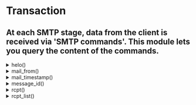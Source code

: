 # Transaction
## At each SMTP stage, data from the client is received via 'SMTP commands'. This module lets you query the content of the commands.
<details><summary>helo()</summary><br/> Get the value of the `HELO/EHLO` command sent by the client.

 # Effective smtp stage

 `helo` and onwards.

 # Return

 * `string` - the value of the `HELO/EHLO` command.

 # Example
 ```js
 #{
     helo: [
        action "log info" || log("info", `${helo()}`),
     ]
 }
 ```

 
</details>
<details><summary>mail_from()</summary><br/> Get the value of the `MAIL FROM` command sent by the client.

 # Effective smtp stage

 `mail` and onwards.

 # Return

 * `address` - the sender address.

 # Example
 ```js
 #{
     helo: [
        action "log info" || log("info", `${mail_from()}`),
     ]
 }
 ```

 
</details>
<details><summary>mail_timestamp()</summary><br/> Get the time of reception of the email.

 # Effective smtp stage

 `preq` and onwards.

 # Return

 * `string` - the timestamp.

 # Example
 ```js
 #{
     preq: [
        action "receiving the email" || log("info", `time of reception: ${mail_timestamp()}`),
     ]
 }
 ```

 
</details>
<details><summary>message_id()</summary><br/> Get the unique id of the received message.

 # Effective smtp stage

 `preq` and onwards.

 # Return

 * `string` - the message id.

 # Example
 ```js
 #{
     preq: [
        action "message received" || log("info", `message id: ${message_id()}`),
     ]
 }
 ```

 
</details>
<details><summary>rcpt()</summary><br/> Get the value of the current `RCPT TO` command sent by the client.

 # Effective smtp stage

 `rcpt` and onwards. Please note that `rcpt()` will always return
 the last recipient received in stages after the `rcpt` stage. Therefore,
 this functions is best used in the `rcpt` stage.

 # Return

 * `address` - the address of the received recipient.

 # Example
 ```js
 #{
     rcpt: [
        action "log recipients" || log("info", `new recipient: ${rcpt()}`),
     ]
 }
 ```

 
</details>
<details><summary>rcpt_list()</summary><br/> Get the list of recipients received by the client.

 # Effective smtp stage

 `rcpt` and onwards. Note that you will not have all recipients received
 all at once in the `rcpt` stage. It is better to use this function
 in the later stages.

 # Return

 * `Array of addresses` - the list containing all recipients.

 # Example
 ```js
 #{
     preq: [
        action "log recipients" || log("info", `all recipients: ${rcpt_list()}`),
     ]
 }
 ```

 
</details>